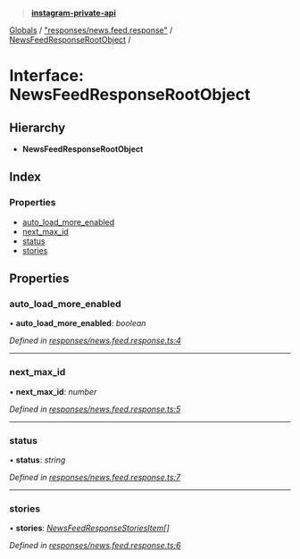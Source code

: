 > **[instagram-private-api](../README.md)**

[Globals](../README.md) / ["responses/news.feed.response"](../modules/_responses_news_feed_response_.md) / [NewsFeedResponseRootObject](_responses_news_feed_response_.newsfeedresponserootobject.md) /

# Interface: NewsFeedResponseRootObject

## Hierarchy

* **NewsFeedResponseRootObject**

## Index

### Properties

* [auto_load_more_enabled](_responses_news_feed_response_.newsfeedresponserootobject.md#auto_load_more_enabled)
* [next_max_id](_responses_news_feed_response_.newsfeedresponserootobject.md#next_max_id)
* [status](_responses_news_feed_response_.newsfeedresponserootobject.md#status)
* [stories](_responses_news_feed_response_.newsfeedresponserootobject.md#stories)

## Properties

###  auto_load_more_enabled

• **auto_load_more_enabled**: *boolean*

*Defined in [responses/news.feed.response.ts:4](https://github.com/dilame/instagram-private-api/blob/173bc62/src/responses/news.feed.response.ts#L4)*

___

###  next_max_id

• **next_max_id**: *number*

*Defined in [responses/news.feed.response.ts:5](https://github.com/dilame/instagram-private-api/blob/173bc62/src/responses/news.feed.response.ts#L5)*

___

###  status

• **status**: *string*

*Defined in [responses/news.feed.response.ts:7](https://github.com/dilame/instagram-private-api/blob/173bc62/src/responses/news.feed.response.ts#L7)*

___

###  stories

• **stories**: *[NewsFeedResponseStoriesItem](../classes/_responses_news_feed_response_.newsfeedresponsestoriesitem.md)[]*

*Defined in [responses/news.feed.response.ts:6](https://github.com/dilame/instagram-private-api/blob/173bc62/src/responses/news.feed.response.ts#L6)*